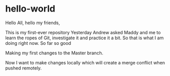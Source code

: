# hello-world

Hello All, hello my friends,

This is my first-ever repository
Yesterday Andrew asked Maddy and me to learn the ropes of Git, investigate it and practice it a bit.
So that is what I am doing right now.
So far so good

Making my first changes to the Master branch.

Now I want to make changes locally which will create a merge conflict when pushed remotely. 
